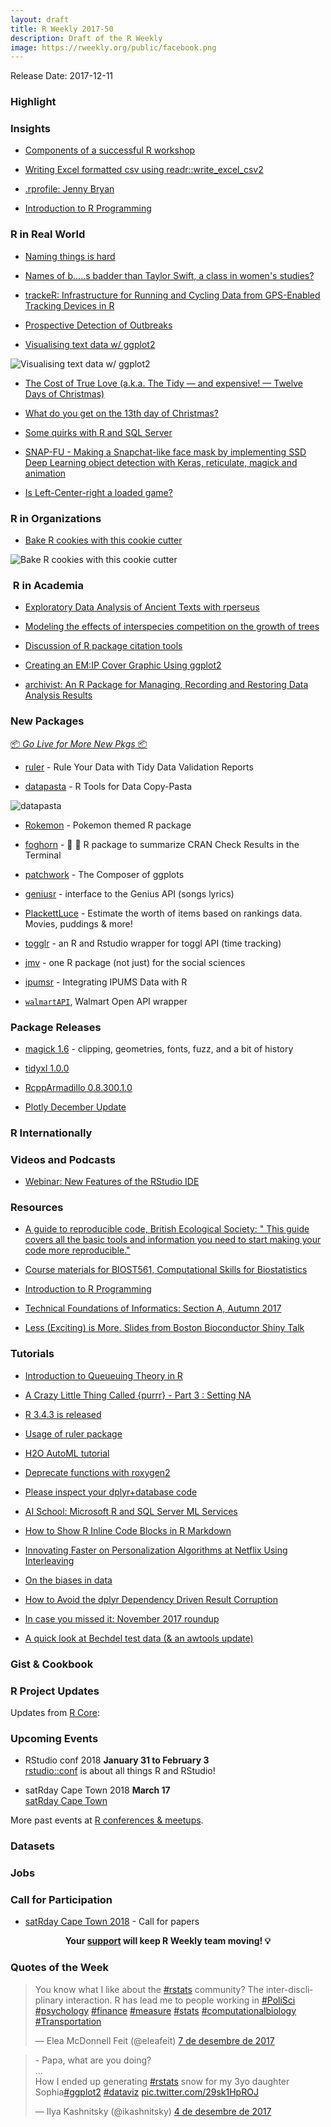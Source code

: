 ```yaml
---
layout: draft
title: R Weekly 2017-50
description: Draft of the R Weekly
image: https://rweekly.org/public/facebook.png
---
```


Release Date: 2017-12-11

###  Highlight




### Insights

+ [Components of a successful R workshop](https://blog.cpsievert.me/2017/12/04/components-of-a-successful-r-workshop/)

+ [Writing Excel formatted csv using readr::write_excel_csv2](http://appsilondatascience.com/blog/rstats/2017/12/08/readr.html)

+ [.rprofile: Jenny Bryan](https://ropensci.org/blog/2017/12/08/rprofile-jenny-bryan/)

+ [Introduction to R Programming](https://cecilialee.github.io/blog/2017/12/05/intro-to-r-programming.html)

### R in Real World

+ [Naming things is hard](http://joncalder.co.za/2017-12-04-naming-things-is-hard/)

+ [Names of b.....s badder than Taylor Swift, a class in women's studies?](http://www.masalmon.eu/2017/12/05/badderb/)

+ [trackeR: Infrastructure for Running and Cycling Data from GPS-Enabled Tracking Devices in R](https://www.jstatsoft.org/article/view/v082i07)

+ [Prospective Detection of Outbreaks](https://arxiv.org/abs/1711.08960)

+ [Visualising text data w/ ggplot2](https://github.com/ColinFay/conf/blob/master/2017-11-budapest)

![Visualising text data w/ ggplot2](https://pbs.twimg.com/media/DQYcODgW4AEyx4u.jpg)

+ [The Cost of True Love (a.k.a. The Tidy — and expensive! — Twelve Days of Christmas)](https://rud.is/b/2017/12/05/the-cost-of-true-love-a-k-a-the-tidy-and-expensive-twelve-days-of-christmas/)

+ [What do you get on the 13th day of Christmas?](http://rpubs.com/markus/338158)

+ [Some quirks with R and SQL Server](http://ellisp.github.io/blog/2017/12/09/sql-and-r)

+ [SNAP-FU - Making a Snapchat-like face mask by implementing SSD Deep Learning object detection with Keras, reticulate, magick and animation](http://giorasimchoni.com/2017/12/04/2017-12-04-snap-fu/)

+ [Is Left-Center-right a loaded game?](https://www.hvitfeldt.me/2017/12/03/is-left-center-right-a-loaded-game/)

###  R in Organizations

+ [Bake R cookies with this cookie cutter](https://www.etsy.com/listing/562883124/r-logo-cookie-cutter)

![Bake R cookies with this cookie cutter](https://img1.etsystatic.com/207/0/16567742/il_570xN.1416292853_fwfy.jpg)

###  R in Academia

+ [Exploratory Data Analysis of Ancient Texts with rperseus](https://ropensci.org/blog/2017/12/05/rperseus/)

+ [Modeling the effects of interspecies competition on the growth of trees](http://rpubs.com/rudeboybert/research_bytes_trees)

+ [Discussion of R package citation tools](https://github.com/ropensci/unconf17/issues/24)

+ [Creating an EM:IP Cover Graphic Using ggplot2](https://www.wjakethompson.com/post/mirt-visualization/)

+ [archivist: An R Package for Managing, Recording and Restoring Data Analysis Results](https://www.jstatsoft.org/article/view/v082i11)

###  New Packages

<p class="added-hostname"><a href="https://rweekly.org/live" target="_blank" class="externalLink">📦 <i>Go Live for More New Pkgs</i> 📦</a></p>

+ [ruler](https://echasnovski.github.io/ruler/) - Rule Your Data with Tidy Data Validation Reports

+ [datapasta](https://github.com/MilesMcBain/datapasta) - R Tools for Data Copy-Pasta

![datapasta](https://raw.githubusercontent.com/milesmcbain/datapasta/master/inst/media/tribble_paste.gif)

+ [Rokemon](https://github.com/schochastics/Rokemon) - Pokemon themed R package

+ [foghorn](https://github.com/fmichonneau/foghorn) - 📢 🚢 R package to summarize CRAN Check Results in the Terminal

+ [patchwork](https://github.com/thomasp85/patchwork) - The Composer of ggplots

+ [geniusr](https://ewenme.rbind.io/blog/2017-12-06-introducing_geniusr/) - interface to the Genius API (songs lyrics)

+ [PlackettLuce](https://hturner.github.io/PlackettLuce/index.html) - Estimate the worth of items based on rankings data. Movies, puddings & more!

+ [togglr](https://github.com/ThinkR-open/togglr) - an R and Rstudio wrapper for toggl API (time tracking)

+ [jmv](https://blog.jamovi.org/2017/12/07/jmv.html) - one R package (not just) for the social sciences

+ [ipumsr](http://tech.popdata.org/Integrating-IPUMS-Data-with-R/) -  Integrating IPUMS Data with R

+ [`walmartAPI`](https://github.com/EmilHvitfeldt/walmartAPI), Walmart Open API wrapper

### Package Releases

+ [magick 1.6](https://ropensci.org/technotes/2017/12/05/magick-16/) - clipping, geometries, fonts, fuzz, and a bit of history

+ [tidyxl 1.0.0](https://github.com/nacnudus/tidyxl/releases/tag/v1.0.0)

+ [RcppArmadillo 0.8.300.1.0](http://dirk.eddelbuettel.com/blog/2017/12/06#rcpparmadillo_0.8.300.1.0)

+ [Plotly December Update](http://moderndata.plot.ly/plotly-december-update/)

###  R Internationally




###  Videos and Podcasts

+ [Webinar: New Features of the RStudio IDE](https://www.rstudio.com/resources/webinars/new-features-of-the-ide/)

###  Resources

+ [A guide to reproducible code, British Ecological Society: " This guide covers all the basic tools and information you need to start making your code more reproducible."](http://www.britishecologicalsociety.org/wp-content/uploads/2017/12/guide-to-reproducible-code.pdf)

+ [Course materials for BIOST561, Computational Skills for Biostatistics](https://github.com/adw96/biostat561)

+ [Introduction to R Programming](https://cecilialee.github.io//blog/2017/12/05/intro-to-r-programming.html)

+ [Technical Foundations of Informatics: Section A, Autumn 2017](https://github.com/info201a-au17)

+ [Less (Exciting) is More. Slides from Boston Bioconductor Shiny Talk](https://mfoos.github.io/blog/slides-from-boston-bioconductor-shiny-talk.html)

###  Tutorials

+ [Introduction to Queueuing Theory in R](https://roh.engineering/post/mmc-queues/)

+ [A Crazy Little Thing Called {purrr} - Part 3 : Setting NA](http://colinfay.me/purrr-set-na/)

+ [R 3.4.3 is released](https://www.r-statistics.com/2017/12/r-3-4-3-is-released-a-bug-fix-release/)

+ [Usage of ruler package](http://www.questionflow.org/2017/12/05/usage-of-ruler-package/)

+ [H2O AutoML tutorial](https://github.com/h2oai/h2o-tutorials/tree/master/h2o-world-2017/automl)

+ [Deprecate functions with roxygen2](http://mirai-solutions.ch/news/2017/12/05/roxygen2-deprecate/)

+ [Please inspect your dplyr+database code](http://www.win-vector.com/blog/2017/12/please-inspect-your-dplyrdatabase-code/)

+ [AI School: Microsoft R and SQL Server ML Services](http://blog.revolutionanalytics.com/2017/12/ml-server-ai-path.html)

+ [How to Show R Inline Code Blocks in R Markdown](https://rviews.rstudio.com/2017/12/04/how-to-show-r-inline-code-blocks-in-r-markdown/)

+ [Innovating Faster on Personalization Algorithms at Netflix Using Interleaving](https://medium.com/netflix-techblog/interleaving-in-online-experiments-at-netflix-a04ee392ec55)

+ [On the biases in data](http://blog.revolutionanalytics.com/2017/12/on-the-biases-in-data.html)

+ [How to Avoid the dplyr Dependency Driven Result Corruption](http://www.win-vector.com/blog/2017/12/how-to-avoid-the-dplyr-dependency-driven-result-corruption/)

+ [In case you missed it: November 2017 roundup](http://blog.revolutionanalytics.com/2017/12/november-2017-roundup.html)

+ [A quick look at Bechdel test data (& an awtools update)](https://austinwehrwein.com/post/bechdel/)

### Gist & Cookbook


<!--<div class="post-more-begin"></div><div class="post-more-end"></div>-->


###  R Project Updates

Updates from [R Core](http://developer.r-project.org/blosxom.cgi/R-devel/NEWS):




###  Upcoming Events

+ RStudio conf 2018 **January 31 to February 3** <br />
[rstudio::conf](https://www.rstudio.com/conference/) is about all things R and RStudio!

+ satRday Cape Town 2018 **March 17** <br />
[satRday Cape Town](http://capetown2018.satrdays.org/)

<!-- + R/Finance 2018 **June 1 and 2** <br />
[Applied Finance with R](http://www.rinfinance.com).

+ [CascadiaRConf](https://cascadiarconf.com/) **June 2, 2018**
Portland, OR, US

+ [7eme Rencontres R](https://r2018-rennes.sciencesconf.org/)  **5 & 6 July 2018** <br />
Rennes - Agrocampus

+ useR! 2018 **July 10, 2018** <br />
The annual useR! conference is the main meeting of the international R user and developer community. -->

More past events at [R conferences & meetups](https://conf.rweekly.org).

### Datasets



### Jobs



###  Call for Participation

+ [satRday Cape Town 2018](http://capetown2018.satrdays.org/#callforpapers) - Call for papers

<p class="hide-support added-hostname support-rweekly" style="text-align: center;font-weight: bold;">Your <a class="non-visited externalLink" href="https://www.patreon.com/rweekly" onclick="pas(this)">support</a> will keep R Weekly team moving! 💡</p>

###  Quotes of the Week

<blockquote class="twitter-tweet" data-lang="ca"><p lang="en" dir="ltr">You know what I like about the <a href="https://twitter.com/hashtag/rstats?src=hash&amp;ref_src=twsrc%5Etfw">#rstats</a> community? The inter-discliplinary interaction. R has lead me to people working in <a href="https://twitter.com/hashtag/PoliSci?src=hash&amp;ref_src=twsrc%5Etfw">#PoliSci</a> <a href="https://twitter.com/hashtag/psychology?src=hash&amp;ref_src=twsrc%5Etfw">#psychology</a> <a href="https://twitter.com/hashtag/finance?src=hash&amp;ref_src=twsrc%5Etfw">#finance</a> <a href="https://twitter.com/hashtag/measure?src=hash&amp;ref_src=twsrc%5Etfw">#measure</a> <a href="https://twitter.com/hashtag/stats?src=hash&amp;ref_src=twsrc%5Etfw">#stats</a> <a href="https://twitter.com/hashtag/computationalbiology?src=hash&amp;ref_src=twsrc%5Etfw">#computationalbiology</a> <a href="https://twitter.com/hashtag/Transportation?src=hash&amp;ref_src=twsrc%5Etfw">#Transportation</a></p>&mdash; Elea McDonnell Feit (@eleafeit) <a href="https://twitter.com/eleafeit/status/938851639376728066?ref_src=twsrc%5Etfw">7 de desembre de 2017</a></blockquote>

<blockquote class="twitter-tweet" data-lang="ca"><p lang="en" dir="ltr">- Papa, what are you doing?<br>...<br>How I ended up generating <a href="https://twitter.com/hashtag/rstats?src=hash&amp;ref_src=twsrc%5Etfw">#rstats</a> snow for my 3yo daughter Sophia<a href="https://twitter.com/hashtag/ggplot2?src=hash&amp;ref_src=twsrc%5Etfw">#ggplot2</a> <a href="https://twitter.com/hashtag/dataviz?src=hash&amp;ref_src=twsrc%5Etfw">#dataviz</a> <a href="https://t.co/29sk1HpROJ">pic.twitter.com/29sk1HpROJ</a></p>&mdash; Ilya Kashnitsky (@ikashnitsky) <a href="https://twitter.com/ikashnitsky/status/937786580231696384?ref_src=twsrc%5Etfw">4 de desembre de 2017</a></blockquote>

